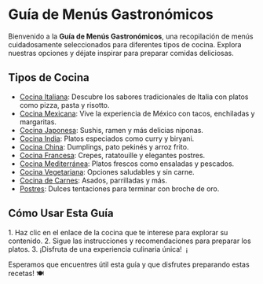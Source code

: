 # Guía de Menús Gastronómicos ​ 

Bienvenido a la **Guía de Menús Gastronómicos**, una recopilación de menús cuidadosamente seleccionados para diferentes tipos de cocina. Explora nuestras opciones y déjate inspirar para preparar comidas deliciosas. ​ 
## Tipos de Cocina ​ 

- [Cocina Italiana](Menus/italiana.md): Descubre los sabores tradicionales de Italia con platos como pizza, pasta y risotto. 
- [Cocina Mexicana](menus/mexicana.md): Vive la experiencia de México con tacos, enchiladas y margaritas. 
- [Cocina Japonesa](menus/japonesa.md): Sushis, ramen y más delicias niponas. 
- [Cocina India](menus/india.md): Platos especiados como curry y biryani. 
- [Cocina China](menus/china.md): Dumplings, pato pekinés y arroz frito. 
- [Cocina Francesa](menus/francesa.md): Crepes, ratatouille y elegantes postres. 
- [Cocina Mediterránea](menus/mediterranea.md): Platos frescos como ensaladas y pescados. 
- [Cocina Vegetariana](menus/vegetariana.md): Opciones saludables y sin carne. 
- [Cocina de Carnes](menus/carnes.md): Asados, parrilladas y más. 
- [Postres](menus/postres.md): Dulces tentaciones para terminar con broche de oro. ​ 

## Cómo Usar Esta Guía

 ​1. Haz clic en el enlace de la cocina que te interese para explorar su contenido. 
 2. Sigue las instrucciones y recomendaciones para preparar los platos. 
 3. ¡Disfruta de una experiencia culinaria única! ​ ¡
 
 Esperamos que encuentres útil esta guía y que disfrutes preparando estas recetas! 🍽️